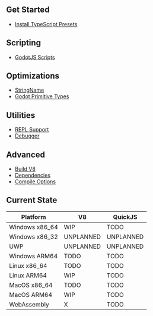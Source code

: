 
## Get Started
* [Install TypeScript Presets](./install_ts_presets.md)

## Scripting
* [GodotJS Scripts](./godotjs_scripts.md)

## Optimizations
* [StringName](./strings.md)
* [Godot Primitive Types](./godot_primitive_types.md)

## Utilities
* [REPL Support](./repl.md)
* [Debugger](./debugger.md)

## Advanced
* [Build V8](./build_v8.md)
* [Dependencies](./deps.md)
* [Compile Options](./compile_options.md)

## Current State

| Platform | V8 | QuickJS |
| --- | --- | --- |
| Windows x86_64 | WIP | TODO |
| Windows x86_32 | UNPLANNED | UNPLANNED |
| UWP | UNPLANNED | UNPLANNED |
| Windows ARM64 | TODO | TODO |
| Linux x86_64 | TODO | TODO |
| Linux ARM64 | WIP | TODO |
| MacOS x86_64 | TODO | TODO |
| MacOS ARM64 | WIP | TODO |
| WebAssembly | X | TODO |
